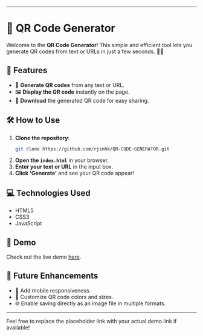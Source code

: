 

---

# 🎉 QR Code Generator

Welcome to the **QR Code Generator**! This simple and efficient tool lets you generate QR codes from text or URLs in just a few seconds. 📱✨

## 🚀 Features
- 🔗 **Generate QR codes** from any text or URL.
- 🖼️ **Display the QR code** instantly on the page.
- 💾 **Download** the generated QR code for easy sharing.

## 🛠️ How to Use
1. **Clone the repository**:
   ```bash
   git clone https://github.com/rjsnhk/QR-CODE-GENERATOR.git
   ```
2. **Open the `index.html`** in your browser.
3. **Enter your text or URL** in the input box.
4. **Click 'Generate'** and see your QR code appear!

## 💻 Technologies Used
- HTML5
- CSS3
- JavaScript

## 🌟 Demo
Check out the live demo [here](https://rjsnhk.github.io/QR-CODE-GENERATOR/).

## 🎯 Future Enhancements
- 📱 Add mobile responsiveness.
- 🎨 Customize QR code colors and sizes.
- 🌐 Enable saving directly as an image file in multiple formats.

---

Feel free to replace the placeholder link with your actual demo link if available!
